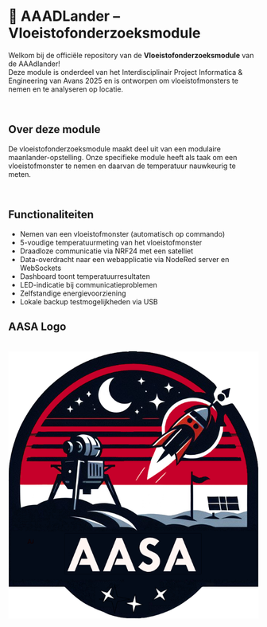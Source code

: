 # 🌌 AAADLander – Vloeistofonderzoeksmodule

Welkom bij de officiële repository van de **Vloeistofonderzoeksmodule** van de AAAdlander!  
Deze module is onderdeel van het Interdisciplinair Project Informatica & Engineering van Avans 2025 en is ontworpen om vloeistofmonsters te nemen en te analyseren op locatie.

<br>

## Over deze module

De vloeistofonderzoeksmodule maakt deel uit van een modulaire maanlander-opstelling. Onze specifieke module heeft als taak om een vloeistofmonster te nemen en daarvan de temperatuur nauwkeurig te meten.

<br>

## Functionaliteiten

- Nemen van een vloeistofmonster (automatisch op commando)  
- 5-voudige temperatuurmeting van het vloeistofmonster  
- Draadloze communicatie via NRF24 met een satelliet  
- Data-overdracht naar een webapplicatie via NodeRed server en WebSockets  
- Dashboard toont temperatuurresultaten  
- LED-indicatie bij communicatieproblemen  
- Zelfstandige energievoorziening  
- Lokale backup testmogelijkheden via USB  






## AASA Logo

<img src="https://raw.githubusercontent.com/Joep-van-Berkel/aaadlander-vloeistofonderzoeksmodule/main/Web/resources/AASA_logo.withoutBackground.png" alt="AASA Logo" style="margin-top: 20px; margin-bottom: 20px;"/>




